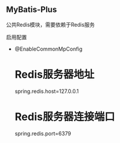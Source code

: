 MyBatis-Plus
------------------------------------------   
公共Redis模块，需要依赖于Redis服务

启用配置
 * @EnableCommonMpConfig
   
    
    # Redis服务器地址
    spring.redis.host=127.0.0.1
    # Redis服务器连接端口
    spring.redis.port=6379